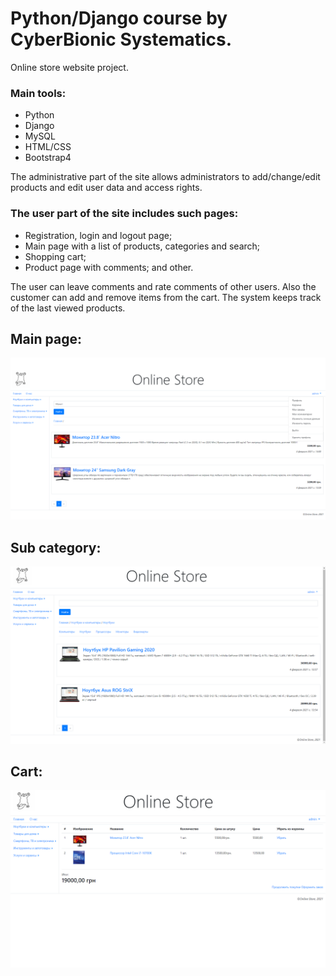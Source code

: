 Python/Django course by CyberBionic Systematics.
========================

Online store website project.

###  Main tools:
  - Python
  - Django
  - MySQL
  - HTML/CSS
  - Bootstrap4

The administrative part of the site allows administrators to add/change/edit products and edit user data and access rights.

###  The user part of the site includes such pages:
  - Registration, login and logout page;
  - Main page with a list of products, categories and search;
  - Shopping cart;
  - Product page with comments;
  and other.

The user can leave comments and rate comments of other users. Also the customer can add and remove items from the cart. The system keeps track of the last viewed products.


Main page:
-------------------------

![](https://github.com/Leu-s/OnlineStore-Django/blob/main/media/github/main.png)

Sub category:
-------------------------

![](https://github.com/Leu-s/OnlineStore-Django/blob/main/media/github/subcategory.png)

Cart:
-------------------------

![](https://github.com/Leu-s/OnlineStore-Django/blob/main/media/github/cart.png)
